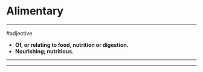 # Alimentary
---
#adjective
- **Of, or relating to food, nutrition or digestion.**
- **Nourishing; nutritious.**
---
---
